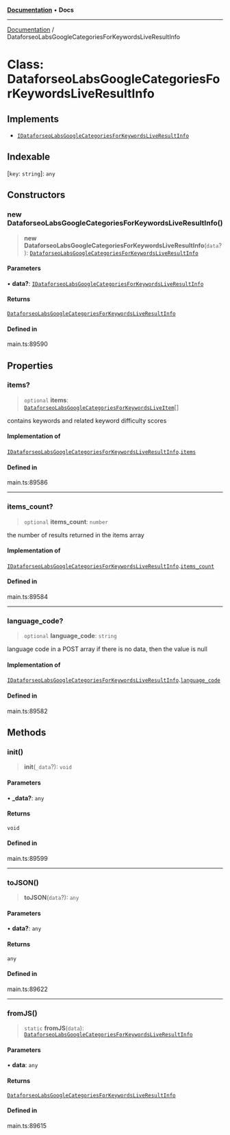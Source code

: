 [**Documentation**](../README.md) • **Docs**

***

[Documentation](../globals.md) / DataforseoLabsGoogleCategoriesForKeywordsLiveResultInfo

# Class: DataforseoLabsGoogleCategoriesForKeywordsLiveResultInfo

## Implements

- [`IDataforseoLabsGoogleCategoriesForKeywordsLiveResultInfo`](../interfaces/IDataforseoLabsGoogleCategoriesForKeywordsLiveResultInfo.md)

## Indexable

 \[`key`: `string`\]: `any`

## Constructors

### new DataforseoLabsGoogleCategoriesForKeywordsLiveResultInfo()

> **new DataforseoLabsGoogleCategoriesForKeywordsLiveResultInfo**(`data`?): [`DataforseoLabsGoogleCategoriesForKeywordsLiveResultInfo`](DataforseoLabsGoogleCategoriesForKeywordsLiveResultInfo.md)

#### Parameters

• **data?**: [`IDataforseoLabsGoogleCategoriesForKeywordsLiveResultInfo`](../interfaces/IDataforseoLabsGoogleCategoriesForKeywordsLiveResultInfo.md)

#### Returns

[`DataforseoLabsGoogleCategoriesForKeywordsLiveResultInfo`](DataforseoLabsGoogleCategoriesForKeywordsLiveResultInfo.md)

#### Defined in

main.ts:89590

## Properties

### items?

> `optional` **items**: [`DataforseoLabsGoogleCategoriesForKeywordsLiveItem`](DataforseoLabsGoogleCategoriesForKeywordsLiveItem.md)[]

contains keywords and related keyword difficulty scores

#### Implementation of

[`IDataforseoLabsGoogleCategoriesForKeywordsLiveResultInfo`](../interfaces/IDataforseoLabsGoogleCategoriesForKeywordsLiveResultInfo.md).[`items`](../interfaces/IDataforseoLabsGoogleCategoriesForKeywordsLiveResultInfo.md#items)

#### Defined in

main.ts:89586

***

### items\_count?

> `optional` **items\_count**: `number`

the number of results returned in the items array

#### Implementation of

[`IDataforseoLabsGoogleCategoriesForKeywordsLiveResultInfo`](../interfaces/IDataforseoLabsGoogleCategoriesForKeywordsLiveResultInfo.md).[`items_count`](../interfaces/IDataforseoLabsGoogleCategoriesForKeywordsLiveResultInfo.md#items_count)

#### Defined in

main.ts:89584

***

### language\_code?

> `optional` **language\_code**: `string`

language code in a POST array
if there is no data, then the value is null

#### Implementation of

[`IDataforseoLabsGoogleCategoriesForKeywordsLiveResultInfo`](../interfaces/IDataforseoLabsGoogleCategoriesForKeywordsLiveResultInfo.md).[`language_code`](../interfaces/IDataforseoLabsGoogleCategoriesForKeywordsLiveResultInfo.md#language_code)

#### Defined in

main.ts:89582

## Methods

### init()

> **init**(`_data`?): `void`

#### Parameters

• **\_data?**: `any`

#### Returns

`void`

#### Defined in

main.ts:89599

***

### toJSON()

> **toJSON**(`data`?): `any`

#### Parameters

• **data?**: `any`

#### Returns

`any`

#### Defined in

main.ts:89622

***

### fromJS()

> `static` **fromJS**(`data`): [`DataforseoLabsGoogleCategoriesForKeywordsLiveResultInfo`](DataforseoLabsGoogleCategoriesForKeywordsLiveResultInfo.md)

#### Parameters

• **data**: `any`

#### Returns

[`DataforseoLabsGoogleCategoriesForKeywordsLiveResultInfo`](DataforseoLabsGoogleCategoriesForKeywordsLiveResultInfo.md)

#### Defined in

main.ts:89615
